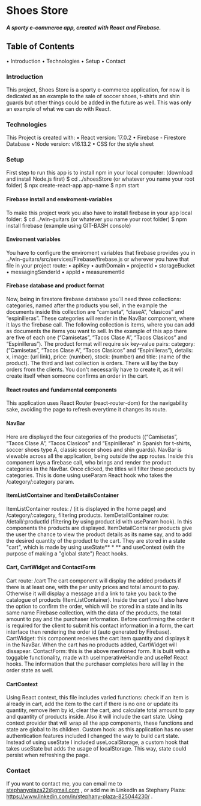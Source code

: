 # Shoes Store

##### A sporty e-commerce app, created with React and Firebase.

## Table of Contents

•	Introduction
•	Technologies
•	Setup
•	Contact


### Introduction

This project, Shoes Store is a sporty e-commerce application, for now it is dedicated as an example to the sale of soccer shoes, t-shirts and shin guards but other things could be added in the future as well. This was only an example of what we can do with React.

### Technologies

This Project is created with:
•	React version: 17.0.2
•	Firebase - Firestore Database
•	Node version: v16.13.2
•	CSS for the style sheet


### Setup

First step to run this app is to install npm in your local computer: (download and install Node.js first)
$ cd ../shoesStore (or whatever you name your root folder)
$ npx create-react-app app-name
$ npm start

#### Firebase install and enviroment-variables
To make this project work you also have to install firebase in your app local folder:
$ cd ../win-guitars (or whatever you name your root folder)
$ npm install firebase
(example using GIT-BASH console)

#### Enviroment variables
You have to configure the enviroment variables that firebase provides you in ../win-guitars/src/services/Firebase/firebase.js or wherever you have that file in your project route:
•	apiKey
•	authDomain
•	projectId
•	storageBucket
•	messagingSenderId
•	appId
•	measurementId


#### Firebase database and product format
Now, being in firestore firebase database you´ll need three collections: categories, named after the products you sell, in the example the documents inside this collection are “camiseta”, “claseA”, “clasicos” and “espinilleras”. These categories will render in the NavBar component, where it lays the firebase call. The following collection is items, where you can add as documents the items you want to sell. In the example of this app there are five of each one (“Camisetas”, “Tacos Clase A”, “Tacos Clasicos” and “Espinilleras”). The product format will require six key-value pairs: category: (“Camisetas”, “Tacos Clase A”, “Tacos Clasicos” and “Espinilleras”), details: x, image: (url link), price: (number), stock: (number) and title: (name of the product). The third and last collection is orders. There will lay the buy orders from the clients. You don't necessarily have to create it, as it will create itself when someone confirms an order in the cart.

#### React routes and fundamental components
This application uses React Router (react-router-dom) for the navigability sake, avoiding the page to refresh everytime it changes its route.

#### NavBar
Here are displayed the four categories of the products ((“Camisetas”, “Tacos Clase A”, “Tacos Clasicos” and “Espinilleras” in Spanish for t-shirts, soccer shoes type A, classic soccer shoes and shin guards). NavBar is viewable across all the application, being outside the app routes. Inside this component lays a firebase call, who brings and render the product categories in the NavBar. Once clicked, the titles will filter these products by categories. This is done using useParam React hook who takes the /category/:category param.

#### ItemListContainer and ItemDetailsContainer
ItemListContainer routes: / (it is displayed in the home page) and /category/:category, filtering products. ItemDetailContainer route: /detail/:productId (filtering by using product id with useParam hook). In this components the products are displayed. ItemDetailContainer products give the user the chance to view the product details as its name say, and to add the desired quantity of the product to the cart. They are stored in a state "cart", which is made by using useState** * ** and useContext (with the purpose of making a "global state") React hooks.

#### Cart, CartWidget and ContactForm
Cart route: /cart The cart component will display the added products if there is at least one, with the per unity prices and total amount to pay. Otherwise it will display a message and a link to take you back to the catalogue of products (ItemListContainer). Inside the cart you`ll also have the option to confirm the order, which will be stored in a state and in its same name Firebase collection, with the data of the products, the total amount to pay and the purchaser information. Before confirming the order it is required for the client to submit his contact information in a form, the cart interface then rendering the order id (auto generated by Firebase). CartWidget: this component receives the cart item quantity and displays it in the NavBar. When the cart has no products added, CartWidget will dissapear. ContactForm: this is the above mentioned form. It is built with a toggable functionality, made with useImperativeHandle and useRef React hooks. The information that the purchaser completes here will lay in the order state as well.

#### CartContext
Using React context, this file includes varied functions: check if an item is already in cart, add the item to the cart if there is no one or update its quantity, remove item by id, clear the cart, and calculate total amount to pay and quantity of products inside. Also it will include the cart state. Using context provider that will wrap all the app components, these functions and state are global to its children. Custom hook: as this application has no user authentication features included I changed the way to build cart state. Instead of using useState I included useLocalStorage, a custom hook that takes useState but adds the usage of localStorage. This way, state could persist when refreshing the page.


### Contact

If you want to contact me, you can email me to stephanyplaza22@gmail.com , or add me in LinkedIn as 
Stephany Plaza: https://www.linkedin.com/in/stephany-plaza-825044230/ .


